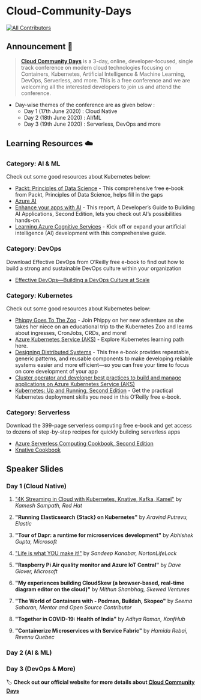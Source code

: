 # Cloud-Community-Days
<!-- ALL-CONTRIBUTORS-BADGE:START - Do not remove or modify this section -->

[![All Contributors](https://img.shields.io/badge/all_contributors-2-orange.svg?style=flat-square)](#contributors-)

<!-- ALL-CONTRIBUTORS-BADGE:END -->

## Announcement 📢

> **[Cloud Community Days](https://ccdays.konfhub.com/)** is a 3-day, online, developer-focused, single track conference on modern cloud technologies focusing on Containers, Kubernetes, Artificial Intelligence & Machine Learning, DevOps, Serverless, and more. This is a free conference and we are welcoming all the interested developers to join us and attend the conference.

* Day-wise themes of the conference are as given below :
  * Day 1 (17th June 2020) : Cloud Native
  * Day 2 (18th June 2020) : AI/ML
  * Day 3 (19th June 2020) : Serverless, DevOps and more

## Learning Resources ☁️

### Category: AI & ML
Check out some good resources about Kubernetes below:
- [Packt: Principles of Data Science](https://azure.microsoft.com/en-us/resources/principles-of-data-science/?wt.mc_id=AID3011244_QSG_EML_428992) - This comprehensive free e-book from Packt, Principles of Data Science, helps fill in the gaps
- [Azure AI](https://azure.microsoft.com/en-us/overview/ai-platform/?wt.mc_id=AID3011244_QSG_EML_428991)
- [Enhance your apps with AI](https://azure.microsoft.com/en-us/resources/create-your-first-intelligent-bot-with-microsoft-ai/?wt.mc_id=AID3011244_QSG_EML_428993) - This report, A Developer’s Guide to Building AI Applications, Second Edition, lets you check out AI’s possibilities hands-on.
- [Learning Azure Cognitive Services](https://azure.microsoft.com/en-us/resources/learning-azure-cognitive-services/?wt.mc_id=AID3011244_QSG_EML_428994) - Kick off or expand your artificial intelligence (AI) development with this comprehensive guide.

### Category: DevOps
Download Effective DevOps from O’Reilly free e-book to find out how to build a strong and sustainable DevOps culture within your organization

- [Effective DevOps—Building a DevOps Culture at Scale](https://azure.microsoft.com/en-us/resources/effective-devops/?wt.mc_id=AID3011244_QSG_EML_428995) 

### Category: Kubernetes
Check out some good resources about Kubernetes below:
- [Phippy Goes To The Zoo](https://azure.microsoft.com/en-us/resources/phippy-goes-to-the-zoo/en-us/?wt.mc_id=AID3011244_QSG_EML_428988) - Join Phippy on her new adventure as she takes her niece on an educational trip to the Kubernetes Zoo and learns about ingresses, CronJobs, CRDs, and more!
- [Azure Kubernetes Service (AKS)](https://azure.microsoft.com/en-us/services/kubernetes-service/?wt.mc_id=AID3011244_QSG_EML_428985) - Explore Kubernetes learning path here. 
- [Designing Distributed Systems](https://azure.microsoft.com/en-us/resources/designing-distributed-systems/?wt.mc_id=AID3011244_QSG_EML_428986) - This free e-book provides repeatable, generic patterns, and reusable components to make developing reliable systems easier and more efficient—so you can free your time to focus on core development of your app
- [Cluster operator and developer best practices to build and manage applications on Azure Kubernetes Service (AKS)](https://docs.microsoft.com/en-us/azure/aks/best-practices?wt.mc_id=AID3011244_QSG_EML_428987)
- [Kubernetes: Up and Running, Second Edition](https://azure.microsoft.com/en-us/resources/kubernetes-up-and-running/?wt.mc_id=AID3011244_QSG_EML_428989) - Get the practical Kubernetes deployment skills you need in this O’Reilly free e-book.

### Category: Serverless
Download the 399-page serverless computing free e-book and get access to dozens of step-by-step recipes for quickly building serverless apps
- [Azure Serverless Computing Cookbook, Second Edition](https://azure.microsoft.com/en-us/resources/azure-serverless-computing-cookbook/?wt.mc_id=AID3011244_QSG_EML_428990)
- [Knative Cookbook](https://dn.dev/knative-cookbook)

## Speaker Slides

### Day 1 (Cloud Native)

1. ["4K Streaming in Cloud with Kubernetes, Knative, Kafka, Kamel"](http://dn.dev/4k-kubernetes) by _Kamesh Sampath, Red Hat_

2. **"Running Elasticsearch {Stack} on Kubernetes"** by _Aravind Putrevu, Elastic_

3. **"Tour of Dapr: a runtime for microservices development"** by _Abhishek Gupta, Microsoft_

4. ["Life is what YOU make it!"](https://www.slideshare.net/CodeOps/life-is-what-you-make-it-sandeep-kanabar-ccdays-presentation) by _Sandeep Kanabar, NortonLifeLock_

5. **"Raspberry Pi Air quality monitor and Azure IoT Central"** by _Dave Glover, Microsoft_

6. **"My experiences building CloudSkew (a browser-based, real-time diagram editor on the cloud)"** by _Mithun Shanbhag, Skewed Ventures_

7. **"The World of Containers with - Podman, Buildah, Skopeo"** by _Seema Saharan, Mentor and Open Source Contributor_

8. **"Together in COVID-19: Health of India"** by _Aditya Raman, KonfHub_

9. **"Containerize Microservices with Service Fabric"** by _Hamida Rebai, Revenu Quebec_

### Day 2 (AI & ML)

### Day 3 (DevOps & More)

🏷️ **Check out our official website for more details about [Cloud Community Days](https://ccdays.konfhub.com/)**
